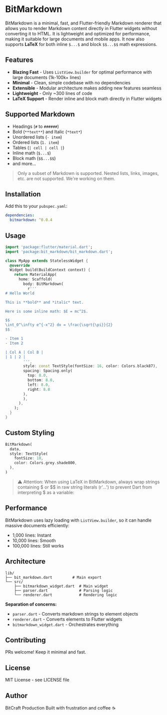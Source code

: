 # BitMarkdown

BitMarkdown is a minimal, fast, and Flutter-friendly Markdown renderer that allows you to render Markdown content directly in Flutter widgets without converting it to HTML. It is lightweight and optimized for performance, making it suitable for large documents and mobile apps. It now also supports **LaTeX** for both inline `$...$` and block `$$...$$` math expressions.

## Features

- **Blazing Fast** - Uses `ListView.builder` for optimal performance with large documents (1k-100k+ lines)
- **Minimal** - Clean, simple codebase with no dependencies
- **Extensible** - Modular architecture makes adding new features seamless
- **Lightweight** - Only ~300 lines of code
- **LaTeX Support** - Render inline and block math directly in Flutter widgets

## Supported Markdown

- Headings (`#` to `######`)
- Bold (`**text**`) and Italic (`*text*`)
- Unordered lists (`- item`)
- Ordered lists (`1. item`)
- Tables (`| cell | cell |`)
- Inline math (`$...$`)
- Block math (`$$...$$`)
- and more...

> Only a subset of Markdown is supported. Nested lists, links, images, etc. are not supported. We're working on them.

## Installation

Add this to your `pubspec.yaml`:

```yaml
dependencies:
  bitmarkdown: ^0.0.4
```

## Usage

```dart
import 'package:flutter/material.dart';
import 'package:bit_markdown/bit_markdown.dart';

class MyApp extends StatelessWidget {
  @override
  Widget build(BuildContext context) {
    return MaterialApp(
      home: Scaffold(
        body: BitMarkdown(
          r'''
# Hello World

This is **bold** and *italic* text.

Here is some inline math: $E = mc^2$.

$$
\int_0^\infty e^{-x^2} dx = \frac{\sqrt{\pi}}{2}
$$

- Item 1
- Item 2

| Col A | Col B |
| 1 | 2 |
        ''',
        style: const TextStyle(fontSize: 16, color: Colors.black87),
        spacing: Spacing.only(
          top: 8.0,
          bottom: 8.0,
          left: 8.0,
          right: 8.0
        ),
        ),
      ),
    );
  }
}
```

## Custom Styling

```dart
BitMarkdown(
  data,
  style: TextStyle(
    fontSize: 18,
    color: Colors.grey.shade800,
  ),
)
```

> ⚠️ Attention: When using LaTeX in BitMarkdown, always wrap strings containing $ or $$ in raw string literals (r'...') to prevent Dart from interpreting $ as a variable:

## Performance

BitMarkdown uses lazy loading with `ListView.builder`, so it can handle massive documents efficiently:

* 1,000 lines: Instant
* 10,000 lines: Smooth
* 100,000 lines: Still works

## Architecture

```
lib/
├── bit_markdown.dart         # Main export
└── src/
    ├── bitmarkdown_widget.dart  # Main widget
    ├── parser.dart              # Parsing logic
    └── renderer.dart            # Rendering logic
```

**Separation of concerns:**

* `parser.dart` - Converts markdown strings to element objects
* `renderer.dart` - Converts elements to Flutter widgets
* `bitmarkdown_widget.dart` - Orchestrates everything

## Contributing

PRs welcome! Keep it minimal and fast.

## License

MIT License - see LICENSE file

## Author

BitCraft Production
Built with frustration and coffee ☕
